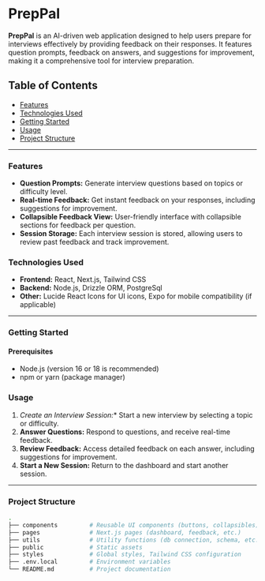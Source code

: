 # PrepPal

**PrepPal** is an AI-driven web application designed to help users prepare for interviews effectively by providing feedback on their responses. It features question prompts, feedback on answers, and suggestions for improvement, making it a comprehensive tool for interview preparation.

## Table of Contents

- [Features](#features)
- [Technologies Used](#technologies-used)
- [Getting Started](#getting-started)
- [Usage](#usage)
- [Project Structure](#project-structure)
---

### Features

- **Question Prompts:** Generate interview questions based on topics or difficulty level.
- **Real-time Feedback:** Get instant feedback on your responses, including suggestions for improvement.
- **Collapsible Feedback View:** User-friendly interface with collapsible sections for feedback per question.
- **Session Storage:** Each interview session is stored, allowing users to review past feedback and track improvement.

### Technologies Used

- **Frontend:** React, Next.js, Tailwind CSS
- **Backend:** Node.js, Drizzle ORM, PostgreSql
- **Other:** Lucide React Icons for UI icons, Expo for mobile compatibility (if applicable)

---

### Getting Started

#### Prerequisites

- Node.js (version 16 or 18 is recommended)
- npm or yarn (package manager)


### Usage

1. *Create an Interview Session:** Start a new interview by selecting a topic or difficulty.
2. **Answer Questions:** Respond to questions, and receive real-time feedback.
3. **Review Feedback:** Access detailed feedback on each answer, including suggestions for improvement.
4. **Start a New Session:** Return to the dashboard and start another session.

---

### Project Structure

```bash
.
├── components         # Reusable UI components (buttons, collapsibles)
├── pages              # Next.js pages (dashboard, feedback, etc.)
├── utils              # Utility functions (db connection, schema, etc.)
├── public             # Static assets
├── styles             # Global styles, Tailwind CSS configuration
├── .env.local         # Environment variables
└── README.md          # Project documentation
```
